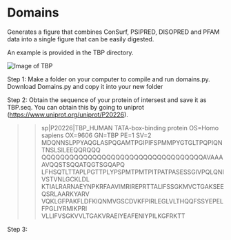# Domains
Generates a figure that combines ConSurf, PSIPRED, DISOPRED and PFAM data into a single figure that can be easily digested.

An example is provided in the TBP directory.

![Image of TBP](https://github.com/avibpatel/Domains/blob/master/TBP/TBP.png)

Step 1:
Make a folder on your computer to compile and run domains.py.
Download Domains.py and copy it into your new folder 

Step 2:
Obtain the sequence of your protein of intersest and save it as TBP.seq. 
You can obtain this by going to uniprot (https://www.uniprot.org/uniprot/P20226). 

>>sp|P20226|TBP_HUMAN TATA-box-binding protein OS=Homo sapiens OX=9606 GN=TBP PE=1 SV=2
>MDQNNSLPPYAQGLASPQGAMTPGIPIFSPMMPYGTGLTPQPIQNTNSLSILEEQQRQQQ
>QQQQQQQQQQQQQQQQQQQQQQQQQQQQQQQQQQQAVAAAAVQQSTSQQATQGTSGQAPQ
>LFHSQTLTTAPLPGTTPLYPSPMTPMTPITPATPASESSGIVPQLQNIVSTVNLGCKLDL
>KTIALRARNAEYNPKRFAAVIMRIREPRTTALIFSSGKMVCTGAKSEEQSRLAARKYARV
>VQKLGFPAKFLDFKIQNMVGSCDVKFPIRLEGLVLTHQQFSSYEPELFPGLIYRMIKPRI
>VLLIFVSGKVVLTGAKVRAEIYEAFENIYPILKGFRKTT

Step 3:


